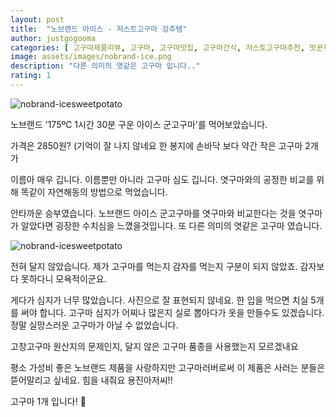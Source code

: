 ```yaml
---
layout: post
title:  "노브랜드 아이스 - 저스트고구마 강추템"
author: justgogooma
categories: [ 고구마제품리뷰, 고구마, 고구마맛집, 고구마간식, 저스토고구마추천, 맛꾼푸드, 아이스고구마 ]
image: assets/images/nobrand-ice.png
description: "다른 의미의 엿같은 고구마 입니다.."
rating: 1
---
```



![nobrand-icesweetpotato](https://lh3.googleusercontent.com/pw/ACtC-3ejPUeH2voOdmTAHLzGNLiQmm_JImookv_iTq6IGaG-Vh0ZMLa1pev4g1NLSlGv2GStCfUqtiRcftDB0xL-YfFkp2aBPOYVRHNZqC8Y_ROf9seMTSbzLRgIxvfuOO31iL0RWPpXfIm8NG1tFFyoL8OrwA=s1410-no?authuser=0)



노브랜드 '175ºC 1시간 30분 구운 아이스 군고구마'를 먹어보았습니다.

가격은 2850원? (기억이 잘 나지 않네요 한 봉지에 손바닥 보다 약간 작은 고구마 2개가 

이름아 매우 깁니다. 이름뿐만 아니라 고구마 심도 깁니다.
엿구마와의 공정한 비교를 위해 똑같이 자연해동의 방법으로 먹었습니다. 

안타까운 승부였습니다. 노브랜드 아이스 군고구마를 엿구마와 비교한다는 것을 엿구마가 알았다면 굉장한 수치심을 느꼈을것입니다. 
또 다른 의미의 엿같은 고구마 였습니다. 



![nobrand-icesweetpotato](https://lh3.googleusercontent.com/pw/ACtC-3cKGJ5R-cKvyo2q5ZjbwUHPTAOpLWcbvo2_ZDpgZK9PvXbEW5PayHCKMmqs1wKb00rfChfcs-xXMhqMIhcU8smMis8xj3U-EkwhJPk79DZTL3_ROEyFIjFH08x0yRwO1rrsbt_a_fQdEJm6ZdTlmaTSBQ=s886-no?authuser=0)


전혀 달지 않았습니다. 제가 고구마를 먹는지 감자를 먹는지 구분이 되지 않았죠.
감자보다 못하다니 모욕적이군요.

게다가 심지가 너무 많았습니다. 사진으로 잘 표현되지 않네요. 한 입을 먹으면 치실 5개를 써야 합니다.
고구마 심지가 어찌나 많은지 실로 뽑아다가 옷을 만들수도 있겠습니다.
정말 실망스러운 고구마가 아닐 수 없었습니다.

고창고구마 원산지의 문제인지, 달지 않은 고구마 품종을 사용했는지 모르겠내요

평소 가성비 좋은 노브랜드 제품을 사랑하지만
고구마러버로써 이 제품은 사러는 분들은 뜯어말리고 싶네요.
힘을 내줘요 용진아저씨!!

고구마 1개 입니다! 🍠

